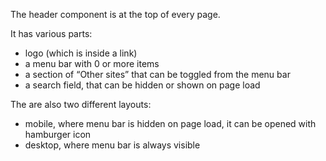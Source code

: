 The header component is at the top of every page.

It has various parts:

* logo (which is inside a link)
* a menu bar with 0 or more items
* a section of “Other sites” that can be toggled from the menu bar
* a search field, that can be hidden or shown on page load

The are also two different layouts:

* mobile, where menu bar is hidden on page load, it can be opened with hamburger icon
* desktop, where menu bar is always visible
